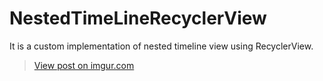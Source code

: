 # NestedTimeLineRecyclerView
It is a custom implementation of nested timeline view using RecyclerView.

<blockquote class="imgur-embed-pub" lang="en" data-id="IsuDF6g"><a href="//imgur.com/IsuDF6g">View post on imgur.com</a></blockquote><script async src="//s.imgur.com/min/embed.js" charset="utf-8"></script>
